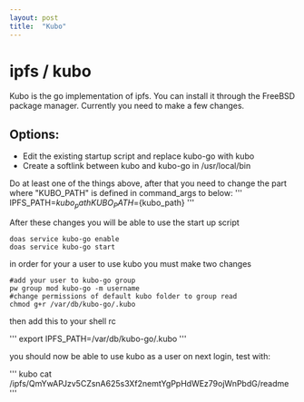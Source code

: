 ```yaml
---
layout: post
title:  "Kubo"
---
```


# ipfs / kubo

Kubo is the go implementation of ipfs. You can install it through the FreeBSD package manager. Currently you need to make a few changes.

## Options:
- Edit the existing startup script and replace kubo-go with kubo
- Create a softlink between kubo and kubo-go in /usr/local/bin

Do at least one of the things above, after that you need to change the part where "KUBO_PATH" is defined in command_args
to below:
'''
IPFS_PATH=${kubo_path} KUBO_PATH=${kubo_path}
'''

After these changes you will be able to use the start up script

```
doas service kubo-go enable
doas service kubo-go start
```

in order for your a user to use kubo you must make two changes

```
#add your user to kubo-go group
pw group mod kubo-go -m username
#change permissions of default kubo folder to group read
chmod g+r /var/db/kubo-go/.kubo 
```

then add this to your shell rc

'''
export IPFS_PATH=/var/db/kubo-go/.kubo
'''

you should now be able to use kubo as a user on next login, test with:

'''
kubo cat /ipfs/QmYwAPJzv5CZsnA625s3Xf2nemtYgPpHdWEz79ojWnPbdG/readme
'''